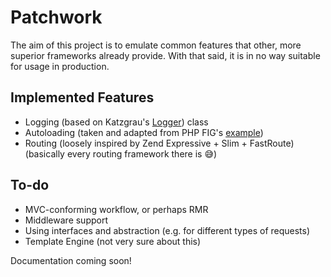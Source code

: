 # Patchwork

The aim of this project is to emulate common features that other, more superior
frameworks already provide. With that said, it is in no way suitable for usage
in production.

## Implemented Features

- Logging (based on Katzgrau's [Logger](https://github.com/katzgrau/KLogger/blob/master/src/Logger.php)) class
- Autoloading (taken and adapted from PHP FIG's [example](https://www.php-fig.org/psr/psr-4/examples/))
- Routing (loosely inspired by Zend Expressive + Slim + FastRoute) (basically every routing framework there is 😅)

## To-do

- MVC-conforming workflow, or perhaps RMR
- Middleware support
- Using interfaces and abstraction (e.g. for different types of requests)
- Template Engine (not very sure about this)

Documentation coming soon!